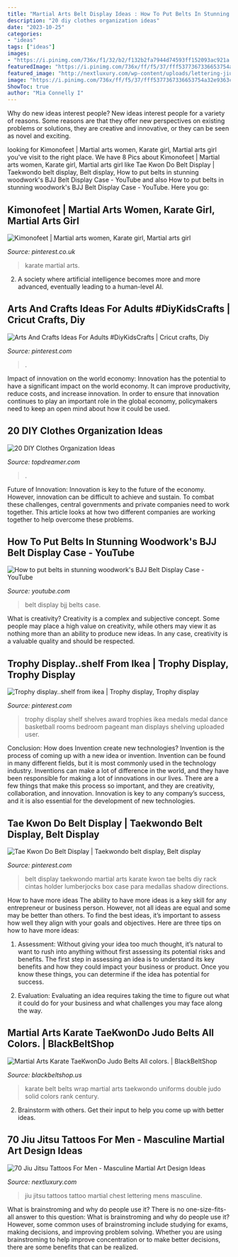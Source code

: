 ```yaml
---
title: "Martial Arts Belt Display Ideas : How To Put Belts In Stunning Woodwork&#039;s Bjj Belt Display Case"
description: "20 diy clothes organization ideas"
date: "2023-10-25"
categories:
- "ideas"
tags: ["ideas"]
images:
- "https://i.pinimg.com/736x/f1/32/b2/f132b2fa7944d74593ff152093ac921a.jpg"
featuredImage: "https://i.pinimg.com/736x/ff/f5/37/fff5377367336653754a32e9363c500d--taekwondo-belt-display-martial-arts-belt-display.jpg"
featured_image: "http://nextluxury.com/wp-content/uploads/lettering-jiu-jitsu-mens-black-ink-upper-chest-tattoo.jpg"
image: "https://i.pinimg.com/736x/ff/f5/37/fff5377367336653754a32e9363c500d--taekwondo-belt-display-martial-arts-belt-display.jpg"
ShowToc: true
author: "Mia Connelly I"
---
```



Why do new ideas interest people?
New ideas interest people for a variety of reasons. Some reasons are that they offer new perspectives on existing problems or solutions, they are creative and innovative, or they can be seen as novel and exciting.

	

		
looking for Kimonofeet | Martial arts women, Karate girl, Martial arts girl you've visit to the right place. We have 8 Pics about Kimonofeet | Martial arts women, Karate girl, Martial arts girl like Tae Kwon Do Belt Display | Taekwondo belt display, Belt display, How to put belts in stunning woodwork&#039;s BJJ Belt Display Case - YouTube and also How to put belts in stunning woodwork&#039;s BJJ Belt Display Case - YouTube. Here you go:
		
    
## Kimonofeet | Martial Arts Women, Karate Girl, Martial Arts Girl

<img loading=lazy src="https://i.pinimg.com/736x/6a/b1/14/6ab1141fa727b215b5b3874f2215d452.jpg" onerror="this.onerror=null;this.src='https://tse4.mm.bing.net/th?id=OIP.d_gD9tOzsPpOm7AB0-lXIQHaFZ&amp;pid=15.1';" alt="Kimonofeet | Martial arts women, Karate girl, Martial arts girl">

_Source: pinterest.co.uk_

>karate martial arts. 

	

2. A society where artificial intelligence becomes more and more advanced, eventually leading to a human-level AI. 

    
## Arts And Crafts Ideas For Adults #DiyKidsCrafts | Cricut Crafts, Diy

<img loading=lazy src="https://i.pinimg.com/736x/f1/32/b2/f132b2fa7944d74593ff152093ac921a.jpg" onerror="this.onerror=null;this.src='https://tse3.mm.bing.net/th?id=OIP.6N0pckLLeoaGeGG0C9r6BAHaHa&amp;pid=15.1';" alt="Arts And Crafts Ideas For Adults #DiyKidsCrafts | Cricut crafts, Diy">

_Source: pinterest.com_

>. 

	

Impact of innovation on the world economy:
Innovation has the potential to have a significant impact on the world economy. It can improve productivity, reduce costs, and increase innovation. In order to ensure that innovation continues to play an important role in the global economy, policymakers need to keep an open mind about how it could be used.

    
## 20 DIY Clothes Organization Ideas

<img loading=lazy src="https://topdreamer.com/wp-content/uploads/2013/11/rack9.jpg" onerror="this.onerror=null;this.src='https://tse4.mm.bing.net/th?id=OIP.fWYyd4k4-U_8QllxfG5jNgHaLP&amp;pid=15.1';" alt="20 DIY Clothes Organization Ideas">

_Source: topdreamer.com_

>. 

	

Future of Innovation:
Innovation is key to the future of the economy. However, innovation can be difficult to achieve and sustain. To combat these challenges, central governments and private companies need to work together. This article looks at how two different companies are working together to help overcome these problems.

    
## How To Put Belts In Stunning Woodwork&#039;s BJJ Belt Display Case - YouTube

<img loading=lazy src="https://i.ytimg.com/vi/MrAmlHcaaO4/maxresdefault.jpg" onerror="this.onerror=null;this.src='https://tse4.mm.bing.net/th?id=OIP.4lDuC7zfjrdMaceMDfjRxwHaEK&amp;pid=15.1';" alt="How to put belts in stunning woodwork&#039;s BJJ Belt Display Case - YouTube">

_Source: youtube.com_

>belt display bjj belts case. 

	

What is creativity?
Creativity is a complex and subjective concept. Some people may place a high value on creativity, while others may view it as nothing more than an ability to produce new ideas. In any case, creativity is a valuable quality and should be respected.

    
## Trophy Display..shelf From Ikea | Trophy Display, Trophy Display

<img loading=lazy src="https://i.pinimg.com/736x/07/1c/f1/071cf122e42eca852eefb290b9c7e7e4--trophy-display-man-room.jpg" onerror="this.onerror=null;this.src='https://tse1.mm.bing.net/th?id=OIP.NZap0GRsTrV_YeORTt_ITQHaJ4&amp;pid=15.1';" alt="Trophy display..shelf from ikea | Trophy display, Trophy display">

_Source: pinterest.com_

>trophy display shelf shelves award trophies ikea medals medal dance basketball rooms bedroom pageant man displays shelving uploaded user. 

	

Conclusion: How does Invention create new technologies?
Invention is the process of coming up with a new idea or invention. Invention can be found in many different fields, but it is most commonly used in the technology industry. Inventions can make a lot of difference in the world, and they have been responsible for making a lot of innovations in our lives. There are a few things that make this process so important, and they are creativity, collaboration, and innovation. Innovation is key to any company’s success, and it is also essential for the development of new technologies.

    
## Tae Kwon Do Belt Display | Taekwondo Belt Display, Belt Display

<img loading=lazy src="https://i.pinimg.com/736x/ff/f5/37/fff5377367336653754a32e9363c500d--taekwondo-belt-display-martial-arts-belt-display.jpg" onerror="this.onerror=null;this.src='https://tse2.mm.bing.net/th?id=OIP.SlU-ywI2AsZB1Ee7EjBnRgAAAA&amp;pid=15.1';" alt="Tae Kwon Do Belt Display | Taekwondo belt display, Belt display">

_Source: pinterest.com_

>belt display taekwondo martial arts karate kwon tae belts diy rack cintas holder lumberjocks box case para medallas shadow directions. 

	

How to have more ideas
The ability to have more ideas is a key skill for any entrepreneur or business person. However, not all ideas are equal and some may be better than others. To find the best ideas, it’s important to assess how well they align with your goals and objectives. Here are three tips on how to have more ideas:
1. Assessment: Without giving your idea too much thought, it’s natural to want to rush into anything without first assessing its potential risks and benefits. The first step in assessing an idea is to understand its key benefits and how they could impact your business or product. Once you know these things, you can determine if the idea has potential for success.

2. Evaluation: Evaluating an idea requires taking the time to figure out what it could do for your business and what challenges you may face along the way.

    
## Martial Arts Karate TaeKwonDo Judo Belts All Colors. | BlackBeltShop

<img loading=lazy src="http://cdn.shopify.com/s/files/1/0474/4161/products/getDynamicImage.aspx_path_011-800-MAIN_25944326-67d8-438f-a720-a36ba5619a50_grande.jpeg?v=1462453522" onerror="this.onerror=null;this.src='https://tse3.mm.bing.net/th?id=OIP.2k0HhypCQkj2aifvbh8arQHaHa&amp;pid=15.1';" alt="Martial Arts Karate TaeKwonDo Judo Belts All colors. | BlackBeltShop">

_Source: blackbeltshop.us_

>karate belt belts wrap martial arts taekwondo uniforms double judo solid colors rank century. 

	

2. Brainstorm with others. Get their input to help you come up with better ideas.

    
## 70 Jiu Jitsu Tattoos For Men - Masculine Martial Art Design Ideas

<img loading=lazy src="http://nextluxury.com/wp-content/uploads/lettering-jiu-jitsu-mens-black-ink-upper-chest-tattoo.jpg" onerror="this.onerror=null;this.src='https://tse1.mm.bing.net/th?id=OIP.mZt3-PndoKJACuUDM30BvgHaHa&amp;pid=15.1';" alt="70 Jiu Jitsu Tattoos For Men - Masculine Martial Art Design Ideas">

_Source: nextluxury.com_

>jiu jitsu tattoos tattoo martial chest lettering mens masculine. 

	

What is brainstroming and why do people use it?
There is no one-size-fits-all answer to this question: What is brainstroming and why do people use it? However, some common uses of brainstroming include studying for exams, making decisions, and improving problem solving. Whether you are using brainstroming to help improve concentration or to make better decisions, there are some benefits that can be realized.

